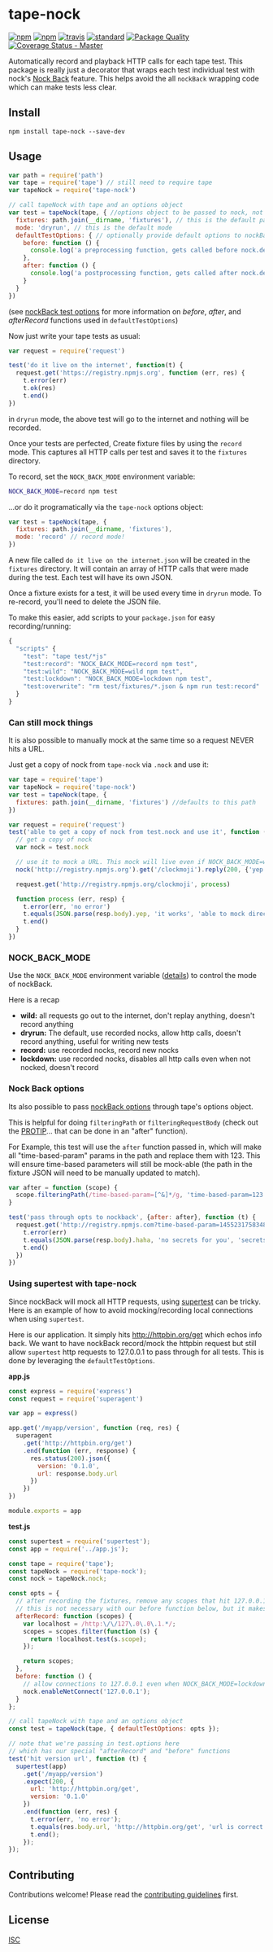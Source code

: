 # tape-nock

[![npm][npm-image]][npm-url]
[![npm][npm-beta]][npm-url]
[![travis][travis-image]][travis-url]
[![standard][standard-image]][standard-url]
[![Package Quality][pack-quality-image]][pack-quality-url]
[![Coverage Status - Master][coveralls-image]][coveralls-url]


[npm-image]: https://img.shields.io/npm/v/tape-nock.svg?style=flat-square
[npm-url]: https://www.npmjs.com/package/tape-nock
[npm-beta]: https://img.shields.io/npm/v/tape-nock/next.svg
[travis-image]: https://img.shields.io/travis/Flet/tape-nock.svg?style=flat-square
[travis-url]: https://travis-ci.org/Flet/tape-nock
[standard-image]: https://img.shields.io/badge/code%20style-standard-brightgreen.svg?style=flat-square
[standard-url]: http://npm.im/standard
[pack-quality-image]: http://npm.packagequality.com/shield/tape-nock.svg
[pack-quality-url]: http://packagequality.com/#?package=tape-nock
[coveralls-image]: https://coveralls.io/repos/github/Flet/tape-nock/badge.svg
[coveralls-url]: https://coveralls.io/github/Flet/tape-nock

Automatically record and playback HTTP calls for each tape test. This package is really just a decorator that wraps each test individual test with nock's [Nock Back](https://github.com/pgte/nock#nock-back) feature. This helps avoid the all `nockBack` wrapping code which can make tests less clear.

## Install

```
npm install tape-nock --save-dev
```

## Usage

```js
var path = require('path')
var tape = require('tape') // still need to require tape
var tapeNock = require('tape-nock')

// call tapeNock with tape and an options object
var test = tapeNock(tape, { //options object to be passed to nock, not required
  fixtures: path.join(__dirname, 'fixtures'), // this is the default path
  mode: 'dryrun', // this is the default mode
  defaultTestOptions: { // optionally provide default options to nockBack for each test
    before: function () {
      console.log('a preprocessing function, gets called before nock.define')
    },
    after: function () {
      console.log('a postprocessing function, gets called after nock.define')
    }
  }
})
```

(see [nockBack test options](https://github.com/node-nock/nock#options-1) for more information on *before*, *after*, and *afterRecord* functions used in `defaultTestOptions`)


Now just write your tape tests as usual:
```js
var request = require('request')

test('do it live on the internet', function(t) {
  request.get('https://registry.npmjs.org', function (err, res) {
    t.error(err)
    t.ok(res)
    t.end()
})
```
in `dryrun` mode, the above test will go to the internet and nothing will be recorded.

Once your tests are perfected, Create fixture files by using the `record` mode. This captures all HTTP calls per test and saves it to the `fixtures` directory.

To record, set the `NOCK_BACK_MODE` environment variable:
```bash
NOCK_BACK_MODE=record npm test
```
...or do it programatically via the `tape-nock` options object:
```js
var test = tapeNock(tape, {
  fixtures: path.join(__dirname, 'fixtures'),
  mode: 'record' // record mode!
})
```
A new file called `do it live on the internet.json` will be created in the `fixtures` directory. It will contain an array of HTTP calls that were made during the test. Each test will have its own JSON.

Once a fixture exists for a test, it will be used every time in `dryrun` mode. To re-record, you'll need to delete the JSON file.

To make this easier, add scripts to your `package.json` for easy recording/running:
```js
{
  "scripts" {
    "test": "tape test/*js"
    "test:record": "NOCK_BACK_MODE=record npm test",
    "test:wild": "NOCK_BACK_MODE=wild npm test",
    "test:lockdown": "NOCK_BACK_MODE=lockdown npm test",
    "test:overwrite": "rm test/fixtures/*.json & npm run test:record"
  }
}
```

### Can still mock things
It is also possible to manually mock at the same time so a request NEVER hits a URL.

Just get a copy of nock from `tape-nock` via `.nock` and use it:
```js
var tape = require('tape')
var tapeNock = require('tape-nock')
var test = tapeNock(tape, {
  fixtures: path.join(__dirname, 'fixtures') //defaults to this path
})

var request = require('request')
test('able to get a copy of nock from test.nock and use it', function (t) {
  // get a copy of nock
  var nock = test.nock

  // use it to mock a URL. This mock will live even if NOCK_BACK_MODE=wild
  nock('http://registry.npmjs.org').get('/clockmoji').reply(200, {'yep': 'it works'})

  request.get('http://registry.npmjs.org/clockmoji', process)

  function process (err, resp) {
    t.error(err, 'no error')
    t.equals(JSON.parse(resp.body).yep, 'it works', 'able to mock directly with nock instance')
    t.end()
  }
})

```


### NOCK_BACK_MODE
Use the `NOCK_BACK_MODE` environment variable ([details](https://github.com/pgte/nock#modes)) to control the mode of nockBack.

Here is a recap
- **wild:** all requests go out to the internet, don't replay anything, doesn't record anything
- **dryrun:** The default, use recorded nocks, allow http calls, doesn't record anything, useful for writing new tests
- **record:** use recorded nocks, record new nocks
- **lockdown:** use recorded nocks, disables all http calls even when not nocked, doesn't record

### Nock Back options
Its also possible to pass [nockBack options](https://github.com/pgte/nock#options-1) through tape's options object.

This is helpful for doing `filteringPath` or `filteringRequestBody` (check out the [PROTIP](https://github.com/pgte/nock#protip)... that can be done in an "after" function).

For Example, this test will use the `after` function passed in, which will make all "time-based-param" params in the path and replace them with 123. This will ensure time-based parameters will still be mock-able (the path in the fixture JSON will need to be manually updated to match).
```js
var after = function (scope) {
  scope.filteringPath(/time-based-param=[^&]*/g, 'time-based-param=123')
}

test('pass through opts to nockback', {after: after}, function (t) {
  request.get('http://registry.npmjs.com?time-based-param=1455231758348', function (err, resp) {
    t.error(err)
    t.equals(JSON.parse(resp.body).haha, 'no secrets for you', 'secrets are protected')
    t.end()
  })
})

```

### Using supertest with tape-nock

Since nockBack will mock all HTTP requests, using [supertest](https://github.com/visionmedia/supertest) can be tricky. Here is an example of how to avoid mocking/recording local connections when using `supertest`.

Here is our application. It simply hits http://httpbin.org/get which echos info back. We want to have nockBack record/mock the httpbin request but still allow `supertest` http requests to 127.0.0.1 to pass through for all tests. This is done by leveraging the `defaultTestOptions`.

**app.js**
```js
const express = require('express')
const request = require('superagent')

var app = express()

app.get('/myapp/version', function (req, res) {
  superagent
    .get('http://httpbin.org/get')
    .end(function (err, response) {
      res.status(200).json({
        version: '0.1.0',
        url: response.body.url
      })
    })
})

module.exports = app
```

**test.js**
```js
const supertest = require('supertest');
const app = require('../app.js');

const tape = require('tape');
const tapeNock = require('tape-nock');
const nock = tapeNock.nock;

const opts = {
  // after recording the fixtures, remove any scopes that hit 127.0.0.1
  // this is not necessary with our before function below, but it makes it a bit cleaner.
  afterRecord: function (scopes) {
    var localhost = /http:\/\/127\.0\.0\.1.*/;
    scopes = scopes.filter(function (s) {
      return !localhost.test(s.scope);
    });

    return scopes;
  },
  before: function () {
    // allow connections to 127.0.0.1 even when NOCK_BACK_MODE=lockdown
    nock.enableNetConnect('127.0.0.1');
  }
};

// call tapeNock with tape and an options object
const test = tapeNock(tape, { defaultTestOptions: opts });

// note that we're passing in test.options here
// which has our special "afterRecord" and "before" functions
test('hit version url', function (t) {
  supertest(app)
    .get('/myapp/version')
    .expect(200, {
      url: 'http://httpbin.org/get',
      version: '0.1.0'
    })
    .end(function (err, res) {
      t.error(err, 'no error');
      t.equals(res.body.url, 'http://httpbin.org/get', 'url is correct');
      t.end();
    });
});

```

## Contributing

Contributions welcome! Please read the [contributing guidelines](CONTRIBUTING.md) first.

## License

[ISC](LICENSE)

